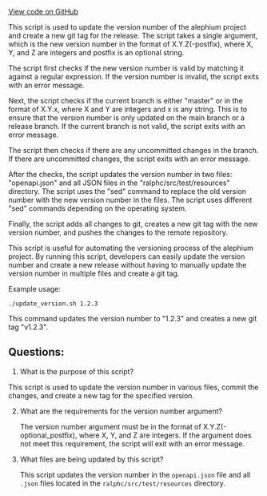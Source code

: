 [View code on GitHub](https://github.com/alephium/alephium/project/release.sh)

This script is used to update the version number of the alephium project and create a new git tag for the release. The script takes a single argument, which is the new version number in the format of X.Y.Z(-postfix), where X, Y, and Z are integers and postfix is an optional string. 

The script first checks if the new version number is valid by matching it against a regular expression. If the version number is invalid, the script exits with an error message. 

Next, the script checks if the current branch is either "master" or in the format of X.Y.x, where X and Y are integers and x is any string. This is to ensure that the version number is only updated on the main branch or a release branch. If the current branch is not valid, the script exits with an error message. 

The script then checks if there are any uncommitted changes in the branch. If there are uncommitted changes, the script exits with an error message. 

After the checks, the script updates the version number in two files: "openapi.json" and all JSON files in the "ralphc/src/test/resources" directory. The script uses the "sed" command to replace the old version number with the new version number in the files. The script uses different "sed" commands depending on the operating system. 

Finally, the script adds all changes to git, creates a new git tag with the new version number, and pushes the changes to the remote repository. 

This script is useful for automating the versioning process of the alephium project. By running this script, developers can easily update the version number and create a new release without having to manually update the version number in multiple files and create a git tag. 

Example usage: 

```
./update_version.sh 1.2.3
```

This command updates the version number to "1.2.3" and creates a new git tag "v1.2.3".
## Questions: 
 1. What is the purpose of this script?
   
   This script is used to update the version number in various files, commit the changes, and create a new tag for the specified version.

2. What are the requirements for the version number argument?
   
   The version number argument must be in the format of X.Y.Z(-optional_postfix), where X, Y, and Z are integers. If the argument does not meet this requirement, the script will exit with an error message.

3. What files are being updated by this script?
   
   This script updates the version number in the `openapi.json` file and all `.json` files located in the `ralphc/src/test/resources` directory.